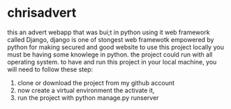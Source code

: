 # chrisadvert
this an advert webapp that was bui;t in python using it web framework called Django, django is one of stongest web framewotk empowered by python for making secured and good website
to use this project locally you must be having some knowlege in python.
the project could run with all operating system.
 to have and run this project  in your local machine, you will need to follow these step:
 1. clone or download the project from my github account
 2. now create a virtual environment the activate it,
 3. run the project with python manage.py runserver
